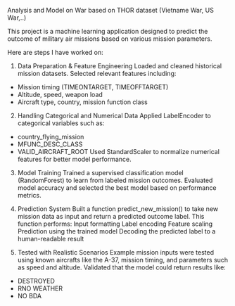 Analysis and Model on War based on THOR dataset (Vietname War, US War,..)

This project is a machine learning application designed to predict the outcome of military air missions based on various mission parameters.

Here are steps I have worked on:

1. Data Preparation & Feature Engineering
Loaded and cleaned historical mission datasets.
Selected relevant features including:
- Mission timing (TIMEONTARGET, TIMEOFFTARGET)
- Altitude, speed, weapon load
- Aircraft type, country, mission function class

2. Handling Categorical and Numerical Data
Applied LabelEncoder to categorical variables such as:
- country_flying_mission
- MFUNC_DESC_CLASS
- VALID_AIRCRAFT_ROOT
Used StandardScaler to normalize numerical features for better model performance.

3. Model Training
Trained a supervised classification model (RandomForest) to learn from labeled mission outcomes.
Evaluated model accuracy and selected the best model based on performance metrics.

4. Prediction System
Built a function predict_new_mission() to take new mission data as input and return a predicted outcome label.
This function performs:
Input formatting
Label encoding
Feature scaling
Prediction using the trained model
Decoding the predicted label to a human-readable result

5. Tested with Realistic Scenarios
Example mission inputs were tested using known aircrafts like the A-37, mission timing, and parameters such as speed and altitude.
Validated that the model could return results like:
- DESTROYED
- RNO WEATHER
- NO BDA

